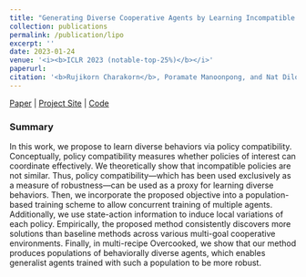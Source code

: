 ```yaml
--- 
title: "Generating Diverse Cooperative Agents by Learning Incompatible Policies" 
collection: publications 
permalink: /publication/lipo
excerpt: '' 
date: 2023-01-24
venue: '<i><b>ICLR 2023 (notable-top-25%)</b></i>' 
paperurl:  
citation: '<b>Rujikorn Charakorn</b>, Poramate Manoonpong, and Nat Dilokthanakul' 
--- 
```


[Paper](https://openreview.net/forum?id=UkU05GOH7_6) | [Project Site](https://sites.google.com/view/iclr-lipo-2023) | [Code](https://github.com/51616/marl-lipo)

### Summary
In this work, we propose to learn diverse behaviors via policy compatibility. Conceptually, policy compatibility measures whether policies of interest can coordinate effectively. We theoretically show that incompatible policies are not similar. Thus, policy compatibility—which has been used exclusively as a measure of robustness—can be used as a proxy for learning diverse behaviors. Then, we incorporate the proposed objective into a population-based training scheme to allow concurrent training of multiple agents. Additionally, we use state-action information to induce local variations of each policy. Empirically, the proposed method consistently discovers more solutions than baseline methods across various multi-goal cooperative environments. Finally, in multi-recipe Overcooked, we show that our method produces populations of behaviorally diverse agents, which enables generalist agents trained with such a population to be more robust.


<!-- ### Citation
```
@inproceedings{charakorn2022generating,
  title={Generating Diverse Cooperative Agents by Learning Incompatible Policies},
  author={Charakorn, Rujikorn and Manoonpong, Poramate and Dilokthanakul, Nat},
  booktitle={ICML 2022 Workshop AI for Agent-Based Modelling}
  year={2022}
}
``` -->
